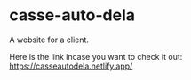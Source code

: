 # casse-auto-dela
A website for a client.

Here is the link incase you want to check it out: https://casseautodela.netlify.app/
